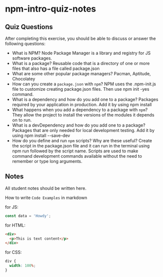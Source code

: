 # npm-intro-quiz-notes

## Quiz Questions

After completing this exercise, you should be able to discuss or answer the following questions:

- What is NPM?
  Node Package Manager is a library and registry for JS software packages.
- What is a package?
  Reusable code that is a directory of one or more files that also has a file called package.json
- What are some other popular package managers?
  Pacman, Aptitude, Chocolatey
- How can you create a `package.json` with `npm`?
  NPM uses the .npm-init.js file to customize creating package.json files. Then use npm init -yes command.
- What is a dependency and how do you add one to a package?
  Packages required by your application in production. Add it by using npm install
- What happens when you add a dependency to a package with `npm`?
  They allow the project to install the versions of the modules it depends on to run.
- What is a devDependency and how do you add one to a package?
  Packages that are only needed for local development testing. Add it by using npm install --save-dev
- How do you define and run `npm` scripts? Why are these useful?
  Create the script in the package.json file and it can run in the terminal using npm run followed by the script name. Scripts are used to make command development commands available without the need to remember or type long arguments.

## Notes

All student notes should be written here.

How to write `Code Examples` in markdown

for JS:

```javascript
const data = 'Howdy';
```

for HTML:

```html
<div>
  <p>This is text content</p>
</div>
```

for CSS:

```css
div {
  width: 100%;
}
```
